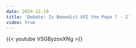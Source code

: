 ```yaml
---
date: 2024-12-19
title: 'Debate: Is Benedict XVI the Pope ? - 2'
video: true
---
```



{{< youtube VSGByzovXNg >}}
